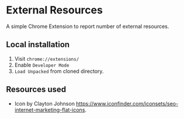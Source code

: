 # External Resources

A simple Chrome Extension to report number of external resources.

## Local installation

1. Visit `chrome://extensions/`
2. Enable `Developer Mode`
3. `Load Unpacked` from cloned directory.

## Resources used

- Icon by Clayton Johnson <https://www.iconfinder.com/iconsets/seo-internet-marketing-flat-icons>.
